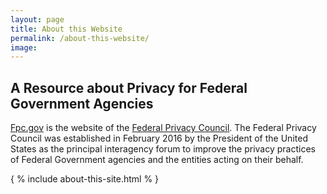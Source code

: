 ```yaml
---
layout: page
title: About this Website
permalink: /about-this-website/
image:
---
```

## A Resource about Privacy for Federal Government Agencies

<A HREF="https://www.fpc.gov">Fpc.gov</A> is the website of the <A HREF="https://www.fpc.gov/privacy/federal-privacy-council/">Federal Privacy Council</A>.
The Federal Privacy Council was established in February 2016 by the President of the United States as the principal interagency 
forum to improve the privacy practices of Federal Government agencies and the entities acting on their behalf.

{ % include about-this-site.html % }
